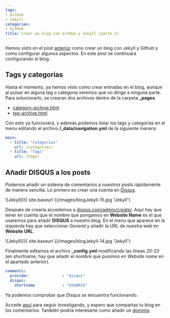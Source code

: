 ```yaml
---
tags:
- GitHub
- Jekyll
categories:
- GitHub
title: Crear un blog con GitHub y Jekyll (parte 2)
---
```


Hemos visto en el post [anterior](http://www.josemanuelvazquez.es/github/Crear-Blog-Github-Jekyll/) como crear un blog con Jekyll y Github y como configurar algunos aspectos. En este post se continuará configurando el blog.

## Tags y categorías

Hasta el momento, ya hemos visto como crear entradas en el blog, aunque al pulsar en alguna tag o categoría veremos que no dirige a ninguna parte. Para solucionarlo, se crearan dos archivos dentro de la carpeta **_pages**.

* [category-archive.html](https://github.com/mmistakes/minimal-mistakes/blob/gh-pages/_pages/category-archive.html)
* [tag-archive.html](https://github.com/mmistakes/minimal-mistakes/blob/gh-pages/_pages/tag-archive.html)

Con esto ya funcionará, y además podemos listar los tags y categorías en el menu editando el archivo **/_data/navigation.yml** de la siguiente manera:

```yml
main:
  - title: "Categorías"
    url: /categories/
  - title: "Tags"
    url: /tags/


```

## Añadir DISQUS a los posts

Podemos añadir un sistema de comentarios a nuestros posts rápidamente de manera sencilla. Lo primero es crear una cuenta en [Disqus](https://disqus.com/). 

![Jekyll]({{ site.baseurl }}/images/blogJekyll-15.jpg "Jekyll")

Después de crearla accedemos a [disqus.com/admin/create/](https://disqus.com/admin/create/). Aquí hay que tener en cuenta que el nombre que pongamos en **Website Name** es el que usaremos para añadir **DISQUS** a nuestro blog. En el menu que aparece en la izquierda hay que seleccionar *General* y añadir la URL de nuestra web en **Website URL**. 

![Jekyll]({{ site.baseurl }}/images/blogJekyll-14.jpg "Jekyll")

Finalmente editamos el archivo **_config.yml** modificando las líneas *20-23* (en shortname, hay que añadir el nombre que pusimos en *Website name* en el apartado anterior).

```yml
comments:
  provider               : "disqus"
  disqus:
    shortname            : "USUARIO"
```

Ya podemos comprobar que *Disqus* se encuentra funcionando.

Accede [aquí](https://mmistakes.github.io/minimal-mistakes/docs/quick-start-guide/) para seguir investigando, y espero que compartas tu blog en los comentarios. También podría interesarte como añadir un [dominio](http://www.josemanuelvazquez.es/github/Configurar-un-dominio-con-Github-y-Jekyll/).
